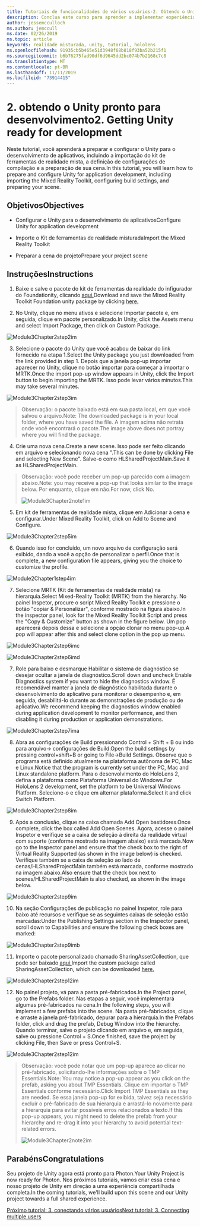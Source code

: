 ```yaml
---
title: Tutoriais de funcionalidades de vários usuários-2. Obtendo o Unity pronto para desenvolvimento
description: Conclua este curso para aprender a implementar experiências compartilhadas de vários usuários em um aplicativo do HoloLens 2.
author: jessemcculloch
ms.author: jemccull
ms.date: 02/26/2019
ms.topic: article
keywords: realidade misturada, unity, tutorial, hololens
ms.openlocfilehash: 91935cb5b465e51d3948f68b818f93ba52b215f1
ms.sourcegitcommit: b6b76275fad90df6d9645dd2bc074b7b2168c7c8
ms.translationtype: MT
ms.contentlocale: pt-BR
ms.lasthandoff: 11/11/2019
ms.locfileid: "73914415"
---
```

# <a name="2-getting-unity-ready-for-development"></a><span data-ttu-id="4669d-105">2. obtendo o Unity pronto para desenvolvimento</span><span class="sxs-lookup"><span data-stu-id="4669d-105">2. Getting Unity ready for development</span></span> 


<span data-ttu-id="4669d-106">Neste tutorial, você aprenderá a preparar e configurar o Unity para o desenvolvimento de aplicativos, incluindo a importação do kit de ferramentas de realidade mista, a definição de configurações de compilação e a preparação de sua cena.</span><span class="sxs-lookup"><span data-stu-id="4669d-106">In this tutorial, you will learn how to prepare and configure Unity for application development, including importing the Mixed Reality Toolkit, configuring build settings, and preparing your scene.</span></span>

## <a name="objectives"></a><span data-ttu-id="4669d-107">Objetivos</span><span class="sxs-lookup"><span data-stu-id="4669d-107">Objectives</span></span>

- <span data-ttu-id="4669d-108">Configurar o Unity para o desenvolvimento de aplicativos</span><span class="sxs-lookup"><span data-stu-id="4669d-108">Configure Unity for application development</span></span>

- <span data-ttu-id="4669d-109">Importe o Kit de ferramentas de realidade misturada</span><span class="sxs-lookup"><span data-stu-id="4669d-109">Import the Mixed Reality Toolkit</span></span>

- <span data-ttu-id="4669d-110">Preparar a cena do projeto</span><span class="sxs-lookup"><span data-stu-id="4669d-110">Prepare your project scene</span></span>

## <a name="instructions"></a><span data-ttu-id="4669d-111">Instruções</span><span class="sxs-lookup"><span data-stu-id="4669d-111">Instructions</span></span>

1. <span data-ttu-id="4669d-112">Baixe e salve o pacote do kit de ferramentas da realidade do infigurador do Foundationity, clicando [aqui.](https://github.com/microsoft/MixedRealityToolkit-Unity/releases/download/v2.1.0/Microsoft.MixedReality.Toolkit.Unity.Foundation.2.1.0.unitypackage)</span><span class="sxs-lookup"><span data-stu-id="4669d-112">Download and save the Mixed Reality Toolkit Foundation unity package by clicking [here.](https://github.com/microsoft/MixedRealityToolkit-Unity/releases/download/v2.1.0/Microsoft.MixedReality.Toolkit.Unity.Foundation.2.1.0.unitypackage)</span></span>

2. <span data-ttu-id="4669d-113">No Unity, clique no menu ativos e selecione Importar pacote e, em seguida, clique em pacote personalizado.</span><span class="sxs-lookup"><span data-stu-id="4669d-113">In Unity, click the Assets menu and select Import Package, then click on Custom Package.</span></span>

![Module3Chapter2step2im](images/module3chapter2step2im.PNG)

3. <span data-ttu-id="4669d-115">Selecione o pacote do Unity que você acabou de baixar do link fornecido na etapa 1.</span><span class="sxs-lookup"><span data-stu-id="4669d-115">Select the Unity package you just downloaded from the link provided in step 1.</span></span> <span data-ttu-id="4669d-116">Depois que a janela pop-up importar aparecer no Unity, clique no botão importar para começar a importar o MRTK.</span><span class="sxs-lookup"><span data-stu-id="4669d-116">Once the import pop-up window appears in Unity, click the Import button to begin importing the MRTK.</span></span> <span data-ttu-id="4669d-117">Isso pode levar vários minutos.</span><span class="sxs-lookup"><span data-stu-id="4669d-117">This may take several minutes.</span></span>

![Module3Chapter2step3im](images/module3chapter2step3im.PNG)

> <span data-ttu-id="4669d-119">Observação: o pacote baixado está em sua pasta local, em que você salvou o arquivo.</span><span class="sxs-lookup"><span data-stu-id="4669d-119">Note: The downloaded package is in your local folder, where you have saved the file.</span></span> <span data-ttu-id="4669d-120">A imagem acima não retrata onde você encontrará o pacote.</span><span class="sxs-lookup"><span data-stu-id="4669d-120">The image above does not portray where you will find the package.</span></span>

4. <span data-ttu-id="4669d-121">Crie uma nova cena.</span><span class="sxs-lookup"><span data-stu-id="4669d-121">Create a new scene.</span></span> <span data-ttu-id="4669d-122">Isso pode ser feito clicando em arquivo e selecionando nova cena ".</span><span class="sxs-lookup"><span data-stu-id="4669d-122">This can be done by clicking File and selecting New Scene".</span></span> <span data-ttu-id="4669d-123">Salve-o como HLSharedProjectMain.</span><span class="sxs-lookup"><span data-stu-id="4669d-123">Save it as HLSharedProjectMain.</span></span>

> <span data-ttu-id="4669d-124">Observação: você pode receber um pop-up parecido com a imagem abaixo.</span><span class="sxs-lookup"><span data-stu-id="4669d-124">Note: you may receive a pop-up that looks similar to the image below.</span></span> <span data-ttu-id="4669d-125">Por enquanto, clique em não.</span><span class="sxs-lookup"><span data-stu-id="4669d-125">For now, click No.</span></span>
>
> ![Module3Chapter2note1im](images/module3chapter2note1im.PNG)

5. <span data-ttu-id="4669d-127">Em kit de ferramentas de realidade mista, clique em Adicionar à cena e configurar.</span><span class="sxs-lookup"><span data-stu-id="4669d-127">Under Mixed Reality Toolkit, click on Add to Scene and Configure.</span></span>

![Module3Chapter2step5im](images/module3chapter2step5im.PNG)

6. <span data-ttu-id="4669d-129">Quando isso for concluído, um novo arquivo de configuração será exibido, dando a você a opção de personalizar o perfil.</span><span class="sxs-lookup"><span data-stu-id="4669d-129">Once that is complete, a new configuration file appears, giving you the choice to customize the profile.</span></span> 

![Module2Chapter1step4im](images/Module2Chapter1step4im.PNG)

7. <span data-ttu-id="4669d-131">Selecione MRTK (Kit de ferramentas de realidade mista) na hierarquia.</span><span class="sxs-lookup"><span data-stu-id="4669d-131">Select Mixed-Reality Toolkit (MRTK) from the  hierarchy.</span></span> <span data-ttu-id="4669d-132">No painel Inspetor, procure o script Mixed Reality Toolkit e pressione o botão "copiar & Personalizar", conforme mostrado na figura abaixo.</span><span class="sxs-lookup"><span data-stu-id="4669d-132">In the inspector panel, look for the Mixed Reality Toolkit Script and press the "Copy & Customize" button  as shown in the figure below.</span></span>  <span data-ttu-id="4669d-133">Um pop aparecerá depois dessa e selecione a opção clonar no menu pop-up.</span><span class="sxs-lookup"><span data-stu-id="4669d-133">A pop will appear after this and select clone option in the pop up menu.</span></span>

![Module3Chapter2step6imc](images/module3chapter2step6imc.PNG)

![Module3Chapter2step6imd](images/module3chapter2step6imd.PNG)

7. <span data-ttu-id="4669d-136">Role para baixo e desmarque Habilitar o sistema de diagnóstico se desejar ocultar a janela de diagnóstico.</span><span class="sxs-lookup"><span data-stu-id="4669d-136">Scroll down and uncheck Enable Diagnostics system if you want to hide the diagnostics window.</span></span> <span data-ttu-id="4669d-137">É recomendável manter a janela de diagnóstico habilitada durante o desenvolvimento do aplicativo para monitorar o desempenho e, em seguida, desabilitá-lo durante as demonstrações de produção ou de aplicativo.</span><span class="sxs-lookup"><span data-stu-id="4669d-137">We recommend keeping the diagnostics window enabled during application development to monitor performance, and then disabling it during production or application demonstrations.</span></span> 

![Module3Chapter2step7ima](images/module3chapter2step7ima.PNG)

8. <span data-ttu-id="4669d-139">Abra as configurações de Build pressionando Control + Shift + B ou indo para arquivo-> configurações de Build.</span><span class="sxs-lookup"><span data-stu-id="4669d-139">Open the build settings by pressing control+shift+B or going to File->Build Settings.</span></span> <span data-ttu-id="4669d-140">Observe que o programa está definido atualmente na plataforma autônoma de PC, Mac e Linux.</span><span class="sxs-lookup"><span data-stu-id="4669d-140">Notice that the program is currently set under the PC, Mac and Linux standalone platform.</span></span> <span data-ttu-id="4669d-141">Para o desenvolvimento do HoloLens 2, defina a plataforma como Plataforma Universal do Windows.</span><span class="sxs-lookup"><span data-stu-id="4669d-141">For HoloLens 2 development, set the platform to be Universal Windows Platform.</span></span> <span data-ttu-id="4669d-142">Selecione-o e clique em alternar plataforma.</span><span class="sxs-lookup"><span data-stu-id="4669d-142">Select it and click Switch Platform.</span></span>

![Module3Chapter2step8im](images/module3chapter2step8im.PNG)

9. <span data-ttu-id="4669d-144">Após a conclusão, clique na caixa chamada Add Open bastidores.</span><span class="sxs-lookup"><span data-stu-id="4669d-144">Once complete, click the box called Add Open Scenes.</span></span> <span data-ttu-id="4669d-145">Agora, acesse o painel Inspetor e verifique se a caixa de seleção à direita da realidade virtual com suporte (conforme mostrado na imagem abaixo) está marcada.</span><span class="sxs-lookup"><span data-stu-id="4669d-145">Now go to the Inspector panel and ensure that the check box to the right of Virtual Reality Supported (as shown in the image below) is checked.</span></span> <span data-ttu-id="4669d-146">Verifique também se a caixa de seleção ao lado de cenas/HLSharedProjectMain também está marcada, conforme mostrado na imagem abaixo.</span><span class="sxs-lookup"><span data-stu-id="4669d-146">Also ensure that the check box next to scenes/HLSharedProjectMain is also checked, as shown in the image below.</span></span>

![Module3Chapter2step9im](images/module3chapter2step9im.PNG)

10. <span data-ttu-id="4669d-148">Na seção Configurações de publicação no painel Inspetor, role para baixo até recursos e verifique se as seguintes caixas de seleção estão marcadas:</span><span class="sxs-lookup"><span data-stu-id="4669d-148">Under the Publishing Settings section in the Inspector panel, scroll down to Capabilities and ensure the following check boxes are marked:</span></span>

![Module3Chapter2step9imb](images/module3chapter2step9imb.PNG)

11. <span data-ttu-id="4669d-150">Importe o pacote personalizado chamado SharingAssetCollection, que pode ser baixado [aqui.](https://github.com/microsoft/MixedRealityLearning/releases/tag/development)</span><span class="sxs-lookup"><span data-stu-id="4669d-150">Import the custom package called SharingAssetCollection, which can be downloaded [here.](https://github.com/microsoft/MixedRealityLearning/releases/tag/development)</span></span>

![Module3Chapter2step12im](images/module3chapter2step11im.PNG)

12. <span data-ttu-id="4669d-152">No painel projeto, vá para a pasta pré-fabricados.</span><span class="sxs-lookup"><span data-stu-id="4669d-152">In the Project panel, go to the Prefabs folder.</span></span> <span data-ttu-id="4669d-153">Nas etapas a seguir, você implementará algumas pré-fabricados na cena.</span><span class="sxs-lookup"><span data-stu-id="4669d-153">In the following steps, you will implement a few prefabs into the scene.</span></span> <span data-ttu-id="4669d-154">Na pasta pré-fabricados, clique e arraste a janela pré-fabricado, depurar para a hierarquia.</span><span class="sxs-lookup"><span data-stu-id="4669d-154">In the Prefabs folder, click and drag the prefab, Debug Window into the hierarchy.</span></span> <span data-ttu-id="4669d-155">Quando terminar, salve o projeto clicando em arquivo e, em seguida, salve ou pressione Control + S.</span><span class="sxs-lookup"><span data-stu-id="4669d-155">Once finished, save the project by clicking File, then Save or press Control+S.</span></span>

![Module3Chapter2step12im](images/module3chapter2step12im.PNG)

   > <span data-ttu-id="4669d-157">Observação: você pode notar que um pop-up aparece ao clicar no pré-fabricado, solicitando-lhe informações sobre o TMP Essentials.</span><span class="sxs-lookup"><span data-stu-id="4669d-157">Note: You may notice a pop-up appear as you click on the prefab, asking you about TMP Essentials.</span></span> <span data-ttu-id="4669d-158">Clique em importar o TMP Essentials conforme necessário.</span><span class="sxs-lookup"><span data-stu-id="4669d-158">Click Import TMP Essentials as they are needed.</span></span> <span data-ttu-id="4669d-159">Se essa janela pop-up for exibida, talvez seja necessário excluir o pré-fabricado de sua hierarquia e arrastá-lo novamente para a hierarquia para evitar possíveis erros relacionados a texto.</span><span class="sxs-lookup"><span data-stu-id="4669d-159">If this pop-up appears, you might need to delete the prefab from your hierarchy and re-drag it into your hierarchy to avoid potential text-related errors.</span></span>
   >
>![Module3Chapter2note2im](images/module3chapter2note2im.PNG)


## <a name="congratulations"></a><span data-ttu-id="4669d-161">Parabéns</span><span class="sxs-lookup"><span data-stu-id="4669d-161">Congratulations</span></span>

<span data-ttu-id="4669d-162">Seu projeto de Unity agora está pronto para Photon.</span><span class="sxs-lookup"><span data-stu-id="4669d-162">Your Unity Project is now ready for Photon.</span></span> <span data-ttu-id="4669d-163">Nos próximos tutoriais, vamos criar essa cena e nosso projeto de Unity em direção a uma experiência compartilhada completa.</span><span class="sxs-lookup"><span data-stu-id="4669d-163">In the coming tutorials, we'll build upon this scene and our Unity project towards a full shared experience.</span></span>

<span data-ttu-id="4669d-164">[Próximo tutorial: 3. conectando vários usuários](mrlearning-sharing(photon)-ch3.md)</span><span class="sxs-lookup"><span data-stu-id="4669d-164">[Next tutorial: 3. Connecting multiple users](mrlearning-sharing(photon)-ch3.md)</span></span>

